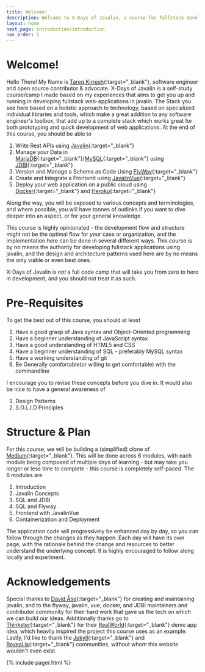 ```yaml
---
title: Welcome! 
description: Welcome to X-Days of Javalin, a course for fullstack development using javalin. We'll be talking about the course (who, what, why), it's plan, the pre-requisites, and overall structure.
layout: home
next_page: introduction/introduction
nav_order: 1
---
```


# Welcome!  
Hello There! My Name is [Tareq Kirresh](https://www.linkedin.com/in/tareq-kirresh){:target="_blank"}, software engineer and open source
contributor & advocate. X-Days of Javalin is a self-study course/camp I made based on my experiences that aims to 
get you up and running in developing fullstack web-applications in javalin. The Stack you see here based on a holistic approach
to technology, based on specialized individual libraries and tools, which make a great addition to any software engineer's toolbox, that 
add up to a complete stack which works great for both prototyping and quick development of web applications.
At the end of this course, you should be able to 

1. Write Rest APIs using [Javalin](https://javalin.io){:target="_blank"}
2. Manage your Data in [MariaDB](https://mariadb.org/){:target="_blank"}/[MySQL](https://www.mysql.com/){:target="_blank"} using [JDBI](https://jdbi.org){:target="_blank"}
4. Version and Manage a Schema as Code Using [FlyWay](https://flywaydb.org){:target="_blank"}
3. Create and Integrate a Frontend using [JavalinVue](https://javalin.io/plugins/javalinvue){:target="_blank"}
5. Deploy your web application on a public cloud using [Docker](https://docker.io){:target="_blank"} and [Heroku](https://heroku.com){:target="_blank"}

Along the way, you will be exposed to various concepts and terminologies, and where possible, you will have tonnes of outlinks if
you want to dive deeper into an aspect, or for your general knowledge.

This course is highly opinionated - the development flow and structure might not be the optimal flow for *your* case or organization,
and the implementation here can be done in several different ways. This course is by no means the authority for developing fullstack applications using javalin, and the design and architecture patterns used here are by no means the only viable or even best ones.

X-Days of Javalin is *not* a full code camp that will take you from zero to hero in development, and you should not treat it as such.

# Pre-Requisites
To get the best out of this course, you should at least

1. Have a good grasp of Java syntax and Object-Oriented programming
2. Have a beginner understanding of JavaScript syntax
3. Have a good understanding of HTML5 and CSS
4. Have a beginner understanding of SQL - preferably MySQL syntax
5. Have a working understanding of git
6. Be Generally comfortable(or willing to get comfortable) with the commandline

I encourage you to revise these concepts before you dive in. It would also be nice to have a general awareness of

1. Design Patterns
2. S.O.L.I.D Principles

# Structure & Plan
For this course, we will be building a (simplified) clone of [Medium](https://medium.com){:target="_blank"}. This will be done across 6 modules, with each module being composed of multiple days of learning - but may take you longer or less time  to complete - this course is completely self-paced. The 6 modules are

1. Introduction
2. Javalin Concepts
3. SQL and JDBI
4. SQL and Flyway 
5. Frontend with JavalinVue
6. Containerization and Deployment

The application code will progressively be enhanced day by day, so you can follow through the changes as they happen. Each day will have its
own page, with the rationale behind the change and resources to better understand the underlying concept. It is highly encouraged to follow 
along locally and experiment.

# Acknowledgements 
Special thanks to [David Åse](https://github.com/tipsy){:target="_blank"} for creating and maintaining javalin, and to the flyway, javalin, 
vue, docker, and JDBI maintainers and contributor community for their hard work that gave us the tech on which we can build our ideas. 
Additionally thanks go to [Thinkster](https://thinkster.io){:target="_blank"} for their 
[RealWorld](https://github.com/gothinkster/realworld){:target="_blank"} demo app idea, which heavily inspired the project this course uses as 
an example. Lastly, I'd like to thank the [Jekyll](https://jekyllrb.com/){:target="_blank"} and 
[Reveal.js](https://revealjs.com/){:target="_blank"} communities, without whom this website wouldn't even exist.

{% include pager.html %}